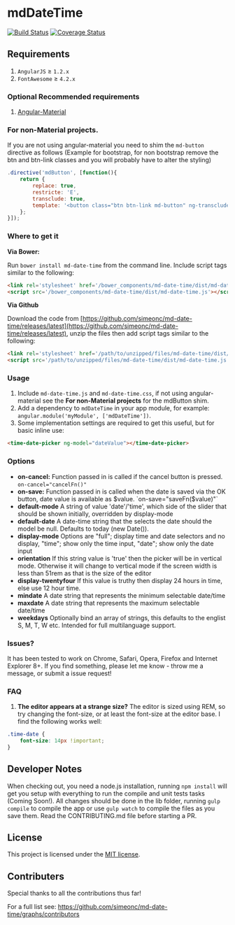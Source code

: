 mdDateTime
===========

[![Build Status](https://travis-ci.org/simeonc/md-date-time.png?branch=master)](https://travis-ci.org/simeonc/md-date-time) [![Coverage Status](https://coveralls.io/repos/simeonc/md-date-time/badge.png)](https://coveralls.io/r/simeonc/md-date-time)


## Requirements

1. `AngularJS` ≥ `1.2.x`
2. `FontAwesome` ≥ `4.2.x`

### Optional Recommended requirements

1. [Angular-Material](https://github.com/angular/material)

### For non-Material projects.

If you are not using angular-material you need to shim the `md-button` directive as follows (Example for bootstrap, for non bootstrap remove the btn and btn-link classes and you will probably have to alter the styling)

```js
.directive('mdButton', [function(){
	return {
		replace: true,
		restricte: 'E',
		transclude: true,
		template: '<button class="btn btn-link md-button" ng-transclude></button>'
	};
}]);
```

### Where to get it

**Via Bower:**

Run `bower install md-date-time` from the command line.
Include script tags similar to the following:
```html
<link rel='stylesheet' href='/bower_components/md-date-time/dist/md-date-time.css'>
<script src='/bower_components/md-date-time/dist/md-date-time.js'></script>
```

**Via Github**

Download the code from [https://github.com/simeonc/md-date-time/releases/latest](https://github.com/simeonc/md-date-time/releases/latest), unzip the files then add script tags similar to the following:
```html
<link rel='stylesheet' href='/path/to/unzipped/files/md-date-time/dist/md-date-time.css'>
<script src='/path/to/unzipped/files/md-date-time/dist/md-date-time.js'></script>
```

### Usage

1. Include `md-date-time.js` and `md-date-time.css`, if not using angular-material see the **For non-Material projects** for the mdButton shim.
2. Add a dependency to `mdDateTime` in your app module, for example: ```angular.module('myModule', ['mdDateTime'])```.
3. Some implementation settings are required to get this useful, but for basic inline use:
```html
<time-date-picker ng-model="dateValue"></time-date-picker>
```

### Options

* **on-cancel:** Function passed in is called if the cancel button is pressed. `on-cancel="cancelFn()"`
* **on-save:** Function passed in is called when the date is saved via the OK button, date value is available as $value. `on-save="saveFn($value)"`
* **default-mode** A string of value 'date'/'time', which side of the slider that should be shown initially, overridden by display-mode
* **default-date** A date-time string that the selects the date should the model be null. Defaults to today (new Date()).
* **display-mode** Options are "full"; display time and date selectors and no display, "time"; show only the time input, "date"; show only the date input
* **orientation** If this string value is 'true' then the picker will be in vertical mode. Otherwise it will change to vertical mode if the screen width is less than 51rem as that is the size of the editor
* **display-twentyfour** If this value is truthy then display 24 hours in time, else use 12 hour time.
* **mindate** A date string that represents the minimum selectable date/time
* **maxdate** A date string that represents the maximum selectable date/time
* **weekdays** Optionally bind an array of strings, this defaults to the englist S, M, T, W etc. Intended for full multilanguage support.

### Issues?

It has been tested to work on Chrome, Safari, Opera, Firefox and Internet Explorer 8+.
If you find something, please let me know - throw me a message, or submit a issue request!

### FAQ

1. **The editor appears at a strange size?** The editor is sized using REM, so try changing the font-size, or at least the font-size at the editor base. I find the following works well:
```css
.time-date {
	font-size: 14px !important;
}
```

## Developer Notes

When checking out, you need a node.js installation, running `npm install` will get you setup with everything to run the compile and unit tests tasks (Coming Soon!).
All changes should be done in the lib folder, running `gulp compile` to compile the app or use `gulp watch` to compile the files as you save them.
Read the CONTRIBUTING.md file before starting a PR.

## License

This project is licensed under the [MIT license](http://opensource.org/licenses/MIT).


## Contributers

Special thanks to all the contributions thus far! 

For a full list see: https://github.com/simeonc/md-date-time/graphs/contributors
